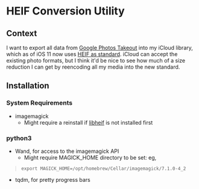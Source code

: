 
# HEIF Conversion Utility

## Context
I want to export all data from [Google Photos Takeout](https://takeout.google.com) into my iCloud library, which as of iOS 11 now uses [HEIF as standard](https://support.apple.com/en-us/HT207022). iCloud can accept the existing photo formats, but I think it'd be nice to see how much of a size reduction I can get by reencoding all my media into the new standard.

##  Installation

### System Requirements
- imagemagick
  - Might require a reinstall if [libheif](https://github.com/strukturag/libheif) is not installed first

### python3
- Wand, for access to the imagemagick API
  - Might require MAGICK_HOME directory to be set: eg, 
> ```export MAGICK_HOME=/opt/homebrew/Cellar/imagemagick/7.1.0-4_2```
- tqdm, for pretty progress bars